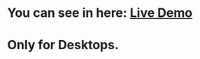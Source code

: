 # You can see in here: <a href="https://finding-a-word.netlify.app/">Live Demo</a>
# Only for Desktops.
